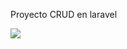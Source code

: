 <p> Proyecto CRUD en laravel </p>
<img src="https://i.pinimg.com/originals/e7/2b/f7/e72bf79ae4bf74925fdad1d4427e4a45.jpg">